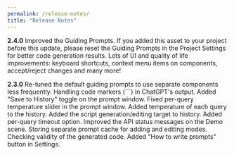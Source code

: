 ```yaml
---
permalink: /release-notes/
title: "Release Notes"
---
```


**2.4.0**
Improved the Guiding Prompts. If you added this asset to your project before this update, please reset the Guiding Prompts in the Project Settings for better code generation results.
Lots of UI and quality of life improvements: keyboard shortcuts, context menu items on components, accept/reject changes and many more!

**2.3.0**
Re-tuned the default guiding prompts to use separate components less frequently.
Handling code markers (```) in ChatGPT's output.
Added "Save to History" toggle on the prompt window.
Fixed per-query temperature slider in the prompt window.
Added temperature of each query to the history.
Added the script generation/editing target to history.
Added per-query timeout option.
Improved the API status messages on the Demo scene.
Storing separate prompt cache for adding and editing modes.
Checking validity of the generated code.
Added "How to write prompts" button in Settings.